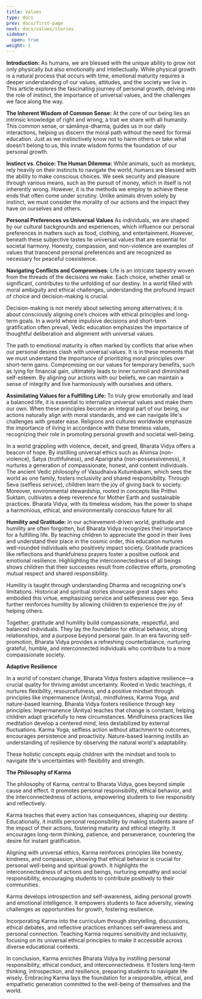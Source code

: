 ```yaml
---
title: Values
type: docs
prev: docs/first-page
next: docs/values/stories
sidebar:
  open: true
weight: 1
---
```



**Introduction:**
As humans, we are blessed with the unique ability to grow not only physically but also emotionally and intellectually. While physical growth is a natural process that occurs with time, emotional maturity requires a deeper understanding of our values, attitudes, and the society we live in. This article explores the fascinating journey of personal growth, delving into the role of instinct, the importance of universal values, and the challenges we face along the way.

**The Inherent Wisdom of Common Sense:**
At the core of our being lies an intrinsic knowledge of right and wrong, a trait we share with all humanity. This common sense, or sāmānya-dharma, guides us in our daily interactions, helping us discern the moral path without the need for formal education. Just as we instinctively know not to harm others or take what doesn't belong to us, this innate wisdom forms the foundation of our personal growth.

**Instinct vs. Choice: The Human Dilemma:**
While animals, such as monkeys, rely heavily on their instincts to navigate the world, humans are blessed with the ability to make conscious choices. We seek security and pleasure through various means, such as the pursuit of money, which in itself is not inherently wrong. However, it is the methods we employ to achieve these ends that often come under scrutiny. Unlike animals driven solely by instinct, we must consider the morality of our actions and the impact they have on ourselves and others.

**Personal Preferences vs Universal Values**
As individuals, we are shaped by our cultural backgrounds and experiences, which influence our personal preferences in matters such as food, clothing, and entertainment. However, beneath these subjective tastes lie universal values that are essential for societal harmony. Honesty, compassion, and non-violence are examples of values that transcend personal preferences and are recognized as necessary for peaceful coexistence.

**Navigating Conflicts and Compromises:**
Life is an intricate tapestry woven from the threads of the decisions we make. Each choice, whether small or significant, contributes to the unfolding of our destiny. In a world filled with moral ambiguity and ethical challenges, understanding the profound impact of choice and decision-making is crucial.

Decision-making is not merely about selecting among alternatives; it is about consciously aligning one’s choices with ethical principles and long-term goals. In a world where impulsive decisions and short-term gratification often prevail, Vedic education emphasizes the importance of thoughtful deliberation and alignment with universal values.

The path to emotional maturity is often marked by conflicts that arise when our personal desires clash with universal values. It is in these moments that we must understand the importance of prioritizing moral principles over short-term gains. Compromising on our values for temporary benefits, such as lying for financial gain, ultimately leads to inner turmoil and diminished self-esteem. By aligning our actions with our beliefs, we can maintain a sense of integrity and live harmoniously with ourselves and others.


**Assimilating Values for a Fulfilling Life:**
To truly grow emotionally and lead a balanced life, it is essential to internalize universal values and make them our own. When these principles become an integral part of our being, our actions naturally align with moral standards, and we can navigate life's challenges with greater ease. Religions and cultures worldwide emphasize the importance of living in accordance with these timeless values, recognizing their role in promoting personal growth and societal well-being.

In a world grappling with violence, deceit, and greed, Bharata Vidya offers a beacon of hope. By instilling universal ethics such as Ahimsa (non-violence), Satya (truthfulness), and Aparigraha (non-possessiveness), it nurtures a generation of compassionate, honest, and content individuals. The ancient Vedic philosophy of Vasudhaiva Kutumbakam, which sees the world as one family, fosters inclusivity and shared responsibility. Through Seva (selfless service), children learn the joy of giving back to society. Moreover, environmental stewardship, rooted in concepts like Prithvi Suktam, cultivates a deep reverence for Mother Earth and sustainable practices. Bharata Vidya, with its timeless wisdom, has the power to shape a harmonious, ethical, and environmentally conscious future for all.

**Humility and Gratitude:**
In our achievement-driven world, gratitude and humility are often forgotten, but Bharata Vidya recognizes their importance for a fulfilling life. By teaching children to appreciate the good in their lives and understand their place in the cosmic order, this education nurtures well-rounded individuals who positively impact society.
Gratitude practices like reflections and thankfulness prayers foster a positive outlook and emotional resilience. Highlighting the interconnectedness of all beings shows children that their successes result from collective efforts, promoting mutual respect and shared responsibility.

Humility is taught through understanding Dharma and recognizing one's limitations. Historical and spiritual stories showcase great sages who embodied this virtue, emphasizing service and selflessness over ego. Seva further reinforces humility by allowing children to experience the joy of helping others.

Together, gratitude and humility build compassionate, respectful, and balanced individuals. They lay the foundation for ethical behavior, strong relationships, and a purpose beyond personal gain. In an era favoring self-promotion, Bharata Vidya provides a refreshing counterbalance, nurturing grateful, humble, and interconnected individuals who contribute to a more compassionate society.

**Adaptive Resilience**

In a world of constant change, Bharata Vidya fosters adaptive resilience—a crucial quality for thriving amidst uncertainty. Rooted in Vedic teachings, it nurtures flexibility, resourcefulness, and a positive mindset through principles like impermanence (Anitya), mindfulness, Karma Yoga, and nature-based learning. Bharata Vidya fosters resilience through key principles:
Impermanence (Anitya) teaches that change is constant, helping children adapt gracefully to new circumstances.
Mindfulness practices like meditation develop a centered mind, less destabilized by external fluctuations.
Karma Yoga, selfless action without attachment to outcomes, encourages persistence and proactivity.
Nature-based learning instills an understanding of resilience by observing the natural world's adaptability.

These holistic concepts equip children with the mindset and tools to navigate life's uncertainties with flexibility and strength.


**The Philosophy of Karma**

The philosophy of Karma, central to Bharata Vidya, goes beyond simple cause and effect. It promotes personal responsibility, ethical behavior, and the interconnectedness of actions, empowering students to live responsibly and reflectively.

Karma teaches that every action has consequences, shaping our destiny. Educationally, it instills personal responsibility by making students aware of the impact of their actions, fostering maturity and ethical integrity. It encourages long-term thinking, patience, and perseverance, countering the desire for instant gratification.

Aligning with universal ethics, Karma reinforces principles like honesty, kindness, and compassion, showing that ethical behavior is crucial for personal well-being and spiritual growth. It highlights the interconnectedness of actions and beings, nurturing empathy and social responsibility, encouraging students to contribute positively to their communities.

Karma develops introspection and self-awareness, aiding personal growth and emotional intelligence. It empowers students to face adversity, viewing challenges as opportunities for growth, fostering resilience.

Incorporating Karma into the curriculum through storytelling, discussions, ethical debates, and reflective practices enhances self-awareness and personal connection. Teaching Karma requires sensitivity and inclusivity, focusing on its universal ethical principles to make it accessible across diverse educational contexts.

In conclusion, Karma enriches Bharata Vidya by instilling personal responsibility, ethical conduct, and interconnectedness. It fosters long-term thinking, introspection, and resilience, preparing students to navigate life wisely. Embracing Karma lays the foundation for a responsible, ethical, and empathetic generation committed to the well-being of themselves and the world.